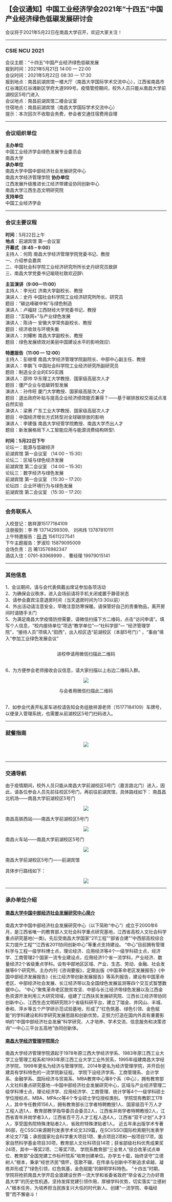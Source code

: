 
## 【会议通知】中国工业经济学会2021年“十四五”中国产业经济绿色低碳发展研讨会

会议将于2021年5月22日在南昌大学召开，欢迎大家关注！

--------

### CSIE NCU 2021
会议主题：“十四五”中国产业经济绿色低碳发展\
报到时间：2021年5月21日 14:00 — 22:00\
会议时间：2021年5月22日 08:30 — 17:30\
报到地点：南昌前湖宾馆一楼大厅（南昌大学国际学术交流中心），江西省南昌市红谷滩区红谷滩新区学府大道999号。疫情管控期间，校外人员只能从南昌大学前湖校区5号门进入\
会议地点：南昌前湖宾馆二楼会议室\
住宿地点：南昌前湖宾馆（南昌大学国际学术交流中心）\
提示：本次回次不收取会务费，参会者交通住宿费用自理

----------

### 会议组织单位
**主办单位**\
中国工业经济学会绿色发展专业委员会\
南昌大学\
**承办单位**\
南昌大学中国中部经济社会发展研究中心\
南昌大学经济管理学院
**协办单位**\
江西发展升级推进长江经济带建设协同创新中心\
南昌大学江西生态文明研究院\
**支持单位**\
中国工业经济学会

---------

### 会议主要议程
**时间**：5月22日上午\
**地点**：前湖宾馆 第一会议室\
**开幕式（8:45 – 9:00）**\
主持人：何筠 南昌大学经济管理学院党委书记、教授\
一、介绍参会嘉宾\
二、中国社会科学院工业经济研究所所长史丹研究员致辞\
三、南昌大学党委书记喻晓社致欢迎辞\

**主旨演讲（9:00—11:00）**\
主持人：李光红 济南大学副校长、教授\
演讲人：史丹 中国社会科学院工业经济研究所所长、研究员\
题目：“碳达峰碳中和”与绿色制造\
演讲人：卢福财 江西财经大学党委书记、教授\
题目：“互联网+”与产业绿色发展\
演讲人：陈诗一 安徽大学常务副校长、教授\
题目：经济收敛与环境失衡\
演讲人：刘耀彬 南昌大学副校长、教授\
题目：绿色发展绩效对美丽中国建设水平的影响效应\

**特邀报告（11:00 — 12:00）**\
主持人：彭继增 南昌大学经济管理学院副院长、中部中心副主任、教授\
演讲人：李鹏飞 中国社会科学院工业经济研究所副研究员\
题目：制造业企业的ESG实践\
演讲人：邵帅 华东理工大学教授、国家级高层次人才\
题目：僵尸企业与低碳转型发展\
演讲人：孙传旺 厦门大学教授、国家级高层次人才\
题目：退出政府补贴与提高企业经济绩效能否兼得？——基于碳排放权交易试点准自然实验\
演讲人：梁赛 广东工业大学教授、国家级高层次人才\
题目：中国经济增长方式转型对全球碳排放的影响\
演讲人：李建强 南昌大学经管学院教授、南昌大学杰出人才\
题目：新发展格局下人工智能应用与能源消费结构转型\

**时间：5月22日下午**\
论坛一：能源与低碳经济\
前湖宾馆 第一会议室 （14:00 – 15:30）\
论坛二：区域与绿色经济发展\
前湖宾馆 第二会议室 （14:00 – 15:30）\
论坛三：数字经济与绿色发展\
前湖宾馆 第一会议室 （15:30 – 17:20）\
论坛四：企业环境行为与绿色发展\
前湖宾馆 第二会议室 （15:30 – 17:20）

---------------

### 会务联系人
入校登记：敖祥源15177184109\
注册报到：李   晔 13714299309、 刘祎炜 13787810111\
上午特邀报告：[田   西](http://sem.ncu.edu.cn/szdw/szgk/js/79c83e7575f34bfca134a33cd2e17209.htm) 15611227541\
下午主题报告：罗淑珍 15879095009\
会场负责：吕   晞13576982347\
酒店入住：0791-83969999 、 曹经理 19979015141

-----------------

### 其他信息
1、会议期间，请与会代表佩戴出席证参加各项活动\
2、为确保会议秩序，进入会场前请将手机关闭或置于静音状态\
3、请参会嘉宾注意退房时间（当天退房时间为13:30以前）\
4、外出活动请注意安全，早晚注意防寒保暖。请保管好自己的贵重物品，离开房间时请随手关门\
5、为满足南昌大学疫情防控需要，请微信扫描下方二维码，点击“访问申请”。填写个人信息，“校内接待单位”项选“教学单位”—“社科学部”— “经济管理学院”，“接待人员”项填入“田西”，出入校区选“前湖校区（本部5号门）” ，“事由”填入“参加工业绿色发展会议”


<p align="center">
 <img alt="" src="./1.jpg" />
</p>
<div align="center"> 进校申请用微信扫描此二维码 </div>
<br/>


6、为方便参会老师接收会议信息，请大家扫描以上右边二维码入群。

<p align="center">
  <img src="./2.png" />
</p>
<div align="center"> 与会者用微信扫描此二维码 </div>
<br/>


7、如参会代表开私家车进校请告知会务组敖祥源老师（15177184109）车牌号，以便录入管理系统，也需要从前湖校区5号门扫码进入。

-----------------------

### 就餐指南
<p align="center">
  <img src="./3.png" />
</p>
<br/>


------------------------

### 交通导航
由于疫情期间，校外人员只能从南昌大学前湖校区5号门（嘉言路北门）进入，因此，请各位参会人员先前往校区5号门，再前往前湖宾馆，具体路线如下：
南昌昌北机场——南昌大学前湖校区5号门
<p align="center">
  <img src="./4.png" />
</p>
南昌高铁西站——南昌大学前湖校区5号门
<p align="center">
  <img src="./5.png" />
</p>

南昌火车站——南昌大学前湖校区5号门
<p align="center">
  <img src="./6.png" />
</p>
南昌大学前湖校区5号门——前湖宾馆

具体步行路线如下：
<p align="center">
  <img src="./7.png" />
</p>

------------------

### 承办单位介绍
#### [南昌大学中国中部经济社会发展研究中心简介](http://ccced.ncu.edu.cn/)
南昌大学中国中部经济社会发展研究中心（以下简称“中心”）成立于2000年6月，是江西省唯一的教育部人文社会科学重点研究基地，江西省高校人文社会科学重点研究基地(一类)。先后受南昌大学国家“211工程”“部省合建”“中西部高校综合实力提升工程”“江西省2011协同创新中心”等重点支持建设。
“中心”目前拥有管理科学与工程一级学科博士点，理论经济、应用经济等4个一级学科硕士点，经济学、工商管理2个国家一流专业建设点，应用经济1个省一流学科，产业经济、数量经济2个省级重点学科。设有中部地区区域、产业、生态、劳动、金融、社会发展等6个研究所。主办内刊《咨询要报》，定期出版《中国革命老区发展报告》《中国中部经济发展报告》《长江经济带创新发展报告》等系列报告，建设有中国革命老区、中部经济社会发展、长江经济带以及全国绿色发展监测等四个交互式智慧数据中心。
“中心”聚焦革命老区脱贫攻坚、中部与长江经济带绿色发展以及江西金色资源开发利用三大研究领域，组建了江西扶贫发展研究院、江西长江经济带协同创新中心、江西生态文明研究院3个省级科研平台，建立了瑞金、井冈山、丰城、泰和、萍乡等五个产学研示范试验基地，形成了“红色筑基、绿色引领、金色赋能”的学科建设和科学研究发展思路和创新优势。正努力打造在国内外具有重要影响的“中国中部经济社会发展”科学研究、人才培养、学术交流、信息服务和决策咨询“一中心三平台五高地”协同创新体。

#### [南昌大学经济管理学院简介](http://sem.ncu.edu.cn/)
南昌大学经济管理学院源起于1978年原江西大学经济学系、1983年原江西工业大学工业管理工程系和1993年原江西工业大学工业外贸系，1995年组建南昌大学经济学院，1999年更名为经济与管理学院，2014年更名为经济管理学院，并开启创建具有学科特色的一流学院新征程。
学院下设经济学系、工商管理系、会计学系、金融学系、国际经济与贸易系、MBA教育中心等8个系（中心），拥有教育部人文社科重点研究基地--中国中部经济社会发展研究中心，区域与产业经济管理二级学科博士点，理论经济学、应用经济学、工商管理、统计学等4个一级学科硕士学位授权点，MBA、MPAcc等4个专业硕士学位授权类别。
学院现有教职工178人，其中专任教师156人，拥有教育部长江学者特聘教授1人、国家级百千万人才工程人选1人、教育部教学指导委员会委员2人，江西省井岗学者特聘教授2人，江西省青年井岗学者3人，江西省百千万人才工程人选4人，江西省“双千计划”人才3人，享受国务院特殊津贴者2人、省政府特殊津贴者1人。
近五年来出版学术专著86部，在CSSCI来源期刊发表学术论文329篇，在SCI/SSCI国际检索期刊发表学术论文77篇；承担国家社会科学重大项目1项、重点项目2项和一般项目17项，国家自然科学基金项目30项，教育部人文社科项目14项；获省部级社科优秀成果奖24项，其中一等奖2项、二等奖7项。
学院系教育部“三全育人”综合改革试点单位、教育部“全国党建工作标杆院系”培育创建单位。办学五十载，始终坚守“立德树人”根本，秉承“经世济民”情怀，弦歌不辍，在传承与创新中不断追求卓越，凝练并形成了“绿色引领，红色筑基，金色赋能”的鲜明学科特色。
“十四五”时期，学院将抢抓南昌大学开启全面建设世界一流大学和省委省政府“举全省之力办好南昌大学”的历史性机遇，坚持发挥党建引领作用，厚植学科优势，切实落实“立德树人”根本任务，为培养担当民族复兴大任的时代新人、创建"一流学院、幸福经管"而不懈奋斗！



